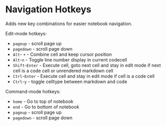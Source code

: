 Navigation Hotkeys
==================

Adds new key combinations for easier notebook navigation.

Edit-mode hotkeys:

 * `pageup`        - scroll page up
 * `pagedown`      - scroll page down
 * `Alt`- `+`      - Combine cell and keep cursor position
 * `Alt`-`n`       - Toggle line number display in current codecell
 * `Shift`-`Enter` - Execute cell, goto next cell and stay in edit mode if next cell is a code cell or unrendered markdown cell
 * `Ctrl`-`Enter`  - Execute cell and stay in edit mode if cell is a code cell
 * `Ctrl`-`y`      - toggle celltype between markdown and code

Command-mode hotkeys:

* `home`     - Go to top of notebook
* `end`      - Go to bottom of notebook
* `pageup`   - scroll page up
* `pagedown` - scroll page down

